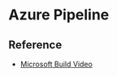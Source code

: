 # Azure Pipeline 

## Reference 

- [Microsoft Build Video](https://medius.studios.ms/Embed/Video-nc/B19-BRK2008)


